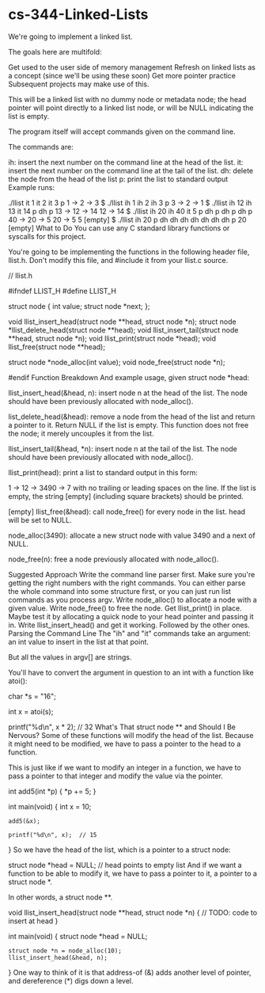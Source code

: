 # cs-344-Linked-Lists
We're going to implement a linked list.

The goals here are multifold:

Get used to the user side of memory management
Refresh on linked lists as a concept (since we'll be using these soon)
Get more pointer practice
Subsequent projects may make use of this.

This will be a linked list with no dummy node or metadata node; the head pointer will point directly to a linked list node, or will be NULL indicating the list is empty.

The program itself will accept commands given on the command line.

The commands are:

ih: insert the next number on the command line at the head of the list.
it: insert the next number on the command line at the tail of the list.
dh: delete the node from the head of the list
p: print the list to standard output
Example runs:

./llist it 1 it 2 it 3 p
1 -> 2 -> 3
$ ./llist ih 1 ih 2 ih 3 p
3 -> 2 -> 1
$ ./llist ih 12 ih 13 it 14 p dh p
13 -> 12 -> 14
12 -> 14
$ ./llist ih 20 ih 40 it 5 p dh p dh p dh p
40 -> 20 -> 5
20 -> 5
5
[empty]
$ ./llist ih 20 p dh dh dh dh dh dh dh p
20
[empty]
What to Do
You can use any C standard library functions or syscalls for this project.

You're going to be implementing the functions in the following header file, llist.h. Don't modify this file, and #include it from your llist.c source.

// llist.h

#ifndef LLIST_H
#define LLIST_H

struct node {
    int value;
    struct node *next;
};

void llist_insert_head(struct node **head, struct node *n);
struct node *llist_delete_head(struct node **head);
void llist_insert_tail(struct node **head, struct node *n);
void llist_print(struct node *head);
void llist_free(struct node **head);

struct node *node_alloc(int value);
void node_free(struct node *n);

#endif
Function Breakdown
And example usage, given struct node *head:

llist_insert_head(&head, n): insert node n at the head of the list. The node should have been previously allocated with node_alloc().

list_delete_head(&head): remove a node from the head of the list and return a pointer to it. Return NULL if the list is empty. This function does not free the node; it merely uncouples it from the list.

llist_insert_tail(&head, *n): insert node n at the tail of the list. The node should have been previously allocated with node_alloc().

llist_print(head): print a list to standard output in this form:

1 -> 12 -> 3490 -> 7
with no trailing or leading spaces on the line. If the list is empty, the string [empty] (including square brackets) should be printed.

[empty]
llist_free(&head): call node_free() for every node in the list. head will be set to NULL.

node_alloc(3490): allocate a new struct node with value 3490 and a next of NULL.

node_free(n): free a node previously allocated with node_alloc().

Suggested Approach
Write the command line parser first. Make sure you're getting the right numbers with the right commands. You can either parse the whole command into some structure first, or you can just run list commands as you process argv.
Write node_alloc() to allocate a node with a given value.
Write node_free() to free the node.
Get llist_print() in place. Maybe test it by allocating a quick node to your head pointer and passing it in.
Write llist_insert_head() and get it working.
Followed by the other ones.
Parsing the Command Line
The "ih" and "it" commands take an argument: an int value to insert in the list at that point.

But all the values in argv[] are strings.

You'll have to convert the argument in question to an int with a function like atoi():

char *s = "16";

int x = atoi(s);

printf("%d\n", x * 2);  // 32
What's That struct node ** and Should I Be Nervous?
Some of these functions will modify the head of the list. Because it might need to be modified, we have to pass a pointer to the head to a function.

This is just like if we want to modify an integer in a function, we have to pass a pointer to that integer and modify the value via the pointer.

int add5(int *p)
{
    *p += 5;
}

int main(void)
{
    int x = 10;

    add5(&x);

    printf("%d\n", x);  // 15
}
So we have the head of the list, which is a pointer to a struct node:

struct node *head = NULL;  // head points to empty list
And if we want a function to be able to modify it, we have to pass a pointer to it, a pointer to a struct node *.

In other words, a struct node **.

void llist_insert_head(struct node **head, struct node *n) {
    // TODO: code to insert at head
}

int main(void)
{
    struct node *head = NULL;

    struct node *n = node_alloc(10);
    llist_insert_head(&head, n);
}
One way to think of it is that address-of (&) adds another level of pointer, and dereference (*) digs down a level.